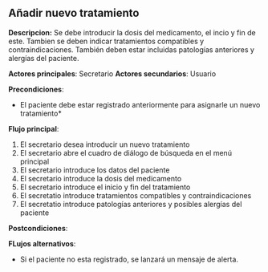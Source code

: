## Añadir nuevo tratamiento

**Descripcion:** Se debe introducir la dosis del medicamento, el incio y fin de este. Tambien se deben indicar tratamientos compatibles y contraindicaciones. También deben estar incluidas patologías anteriores y alergías del paciente.

**Actores principales**: Secretario
**Actores secundarios**: Usuario

**Precondiciones**: 

* El paciente debe estar registrado anteriormente para asignarle un nuevo tratamiento*

**Flujo principal**:
1. El secretario desea introducir un nuevo tratamiento
1. El secretario abre el cuadro de diálogo de búsqueda en el menú principal
1. El secretario introduce los datos del paciente
1. El secretario introduce la dosis del medicamento
1. El secretario introduce el inicio y fin del tratamiento
1. El secretatio introduce tratamientos compatibles y contraindicaciones
1. El secretatio introduce patologías anteriores y posibles alergías del paciente


**Postcondiciones**: 

**FLujos alternativos**:

* Si el paciente no esta registrado, se lanzará un mensaje de alerta. 